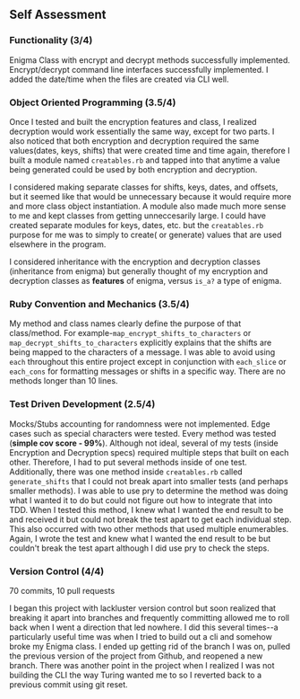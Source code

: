 ## Self Assessment

### Functionality (3/4)
Enigma Class with encrypt and decrypt methods successfully implemented. Encrypt/decrypt command line interfaces successfully implemented.  I added the date/time when the files are created via CLI well.

### Object Oriented Programming (3.5/4)
Once I tested and built the encryption features and class, I realized decryption would work essentially the same way, except for two parts. I also noticed that both encryption and decryption required the same values(dates, keys, shifts) that were created time and time again, therefore I built a module named ```creatables.rb``` and tapped into that anytime a value being generated could be used by both encryption and decryption.

I considered making separate classes for shifts, keys, dates, and offsets, but it seemed like that would be unnecessary because it would require more and more class object instantiation.  A module also made much more sense to me and kept classes from getting unneccesarily large.  I could have created separate modules for keys, dates, etc. but the ```creatables.rb``` purpose for me was to simply to create( or generate) values that are used elsewhere in the program.

I considered inheritance with the encryption and decryption classes (inheritance from enigma) but generally thought of my encryption and decryption classes as **features** of enigma, versus ```is_a?``` a type of enigma.

### Ruby Convention and Mechanics (3.5/4)
My method and class names clearly define the purpose of that class/method.  For example-```map_encrypt_shifts_to_characters``` or ```map_decrypt_shifts_to_characters``` explicitly explains that the shifts are being mapped to the characters of a message.  I was able to avoid using ```each``` throughout this entire project except in conjunction with ```each_slice``` or ```each_cons``` for formatting messages or shifts in a specific way.  There are no methods longer than 10 lines.

### Test Driven Development (2.5/4)
Mocks/Stubs accounting for randomness were not implemented.  Edge cases such as special characters were tested.  Every method was tested (**simple cov score - 99%**).  Although not ideal, several of my tests (inside Encryption and Decryption specs) required multiple steps that built on each other.  Therefore, I had to put several methods inside of one test.  Additionally, there was one method inside ```creatables.rb``` called ```generate_shifts``` that I could not break apart into smaller tests (and perhaps smaller methods).  I was able to use pry to determine the method was doing what I wanted it to do but could not figure out how to integrate that into TDD.  When I tested this method, I knew what I wanted the end result to be and received it but could not break the test apart to get each individual step.  This also occurred with two other methods that used multiple enumerables.  Again, I wrote the test and knew what I wanted the end result to be but couldn't break the test apart although I did use pry to check the steps.

### Version Control (4/4)
70 commits, 10 pull requests

I began this project with lackluster version control but soon realized that breaking it apart into branches and frequently committing allowed me to roll back when I went a direction that led nowhere.  I did this several times--a particularly useful time was when I tried to build out a cli and somehow broke my Enigma class.  I ended up getting rid of the branch I was on, pulled the previous version of the project from Github, and reopened a new branch.  There was another point in the project when I realized I was not building the CLI the way Turing wanted me to so I reverted back to a previous commit using git reset.

